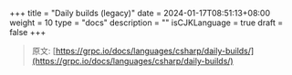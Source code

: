 +++
title = "Daily builds (legacy)"
date = 2024-01-17T08:51:13+08:00
weight = 10
type = "docs"
description = ""
isCJKLanguage = true
draft = false
+++

> 原文: [https://grpc.io/docs/languages/csharp/daily-builds/](https://grpc.io/docs/languages/csharp/daily-builds/)
